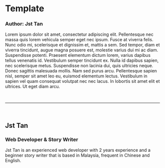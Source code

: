 <h1>Template</h1>
<h3>Author: Jst Tan</h3>
<p>Lorem ipsum dolor sit amet, consectetur adipiscing elit. Pellentesque nec massa quis lorem vehicula semper eget nec ipsum. Fusce at viverra felis. Nunc odio mi, scelerisque et dignissim et, mattis a sem. Sed tempor, diam et viverra tincidunt, augue magna posuere est, molestie varius dui mi ac diam. Suspendisse potenti. Praesent elementum dictum lorem, varius dapibus tellus venenatis id. Vestibulum semper tincidunt ex. Nulla id dapibus sapien, nec scelerisque metus. Suspendisse non lacinia dui, quis ultricies neque. Donec sagittis malesuada mollis. Nam sed purus arcu. Pellentesque sapien nisl, semper sit amet leo eu, euismod elementum lectus. Vestibulum in sapien vel quam consequat volutpat nec nec lacus. In lobortis sit amet elit et ultrices. Ut eget diam arcu.</p>
<br>
<hr>
<br>
<h2>Jst Tan</h2>
<h3>Web Developer & Story Writer</h3>
<p>Jst Tan is an experienced web developer with 2 years experience and a beginner story writer that is based in Malaysia, frequent in Chinese and English. </p>
